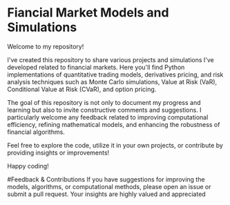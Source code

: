 # Fiancial Market Models and Simulations
Welcome to my repository!

I've created this repository to share various projects and simulations I've developed related to financial markets. Here you'll find Python implementations of quantitative trading models, derivatives pricing, and risk analysis techniques such as Monte Carlo simulations, Value at Risk (VaR), Conditional Value at Risk (CVaR), and option pricing.

The goal of this repository is not only to document my progress and learning but also to invite constructive comments and suggestions. I particularly welcome any feedback related to improving computational efficiency, refining mathematical models, and enhancing the robustness of financial algorithms.

Feel free to explore the code, utilize it in your own projects, or contribute by providing insights or improvements!

Happy coding!

#Feedback & Contributions
If you have suggestions for improving the models, algorithms, or computational methods, please open an issue or submit a pull request. Your insights are highly valued and appreciated
